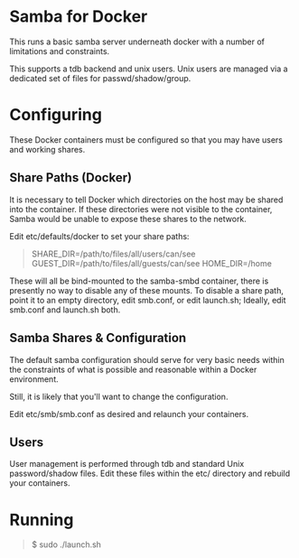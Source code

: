 Samba for Docker
================

This runs a basic samba server underneath docker with a
number of limitations and constraints.

This supports a tdb backend and unix users. Unix
users are managed via a dedicated set of files for
passwd/shadow/group.

Configuring
===========

These Docker containers must be configured so that
you may have users and working shares.

Share Paths (Docker)
--------------------

It is necessary to tell Docker which directories on the host may
be shared into the container. If these directories were not visible
to the container, Samba would be unable to expose these shares to
the network.

Edit etc/defaults/docker to set your share paths:

> SHARE_DIR=/path/to/files/all/users/can/see
> GUEST_DIR=/path/to/files/all/guests/can/see
> HOME_DIR=/home

These will all be bind-mounted to the samba-smbd container,
there is presently no way to disable any of these mounts. To disable
a share path, point it to an empty directory, edit smb.conf,
or edit launch.sh; Ideally, edit smb.conf and launch.sh both.

Samba Shares & Configuration
----------------------------

The default samba configuration should serve for very basic
needs within the constraints of what is possible and reasonable
within a Docker environment.

Still, it is likely that you'll want to change the configuration.

Edit etc/smb/smb.conf as desired and relaunch your containers.

Users
-----

User management is performed through tdb and standard
Unix password/shadow files. Edit these files within the
etc/ directory and rebuild your containers.

Running
=======

> $ sudo ./launch.sh
